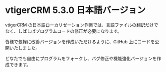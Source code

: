 ﻿vtigerCRM 5.3.0 日本語バージョン
================================================

vtigerCRM の日本語ローカリゼーション作業では、言語ファイルの翻訳だけでなく、しばしばプログラムコードの修正が必要になります。

皆様で気軽に改善バージョンを作成いただけるように、GitHub 上にコードを公開いたしました。

どなたでも自由にプログラムをフォークし、バグ修正や機能強化バージョンを作成できます。

<br>
